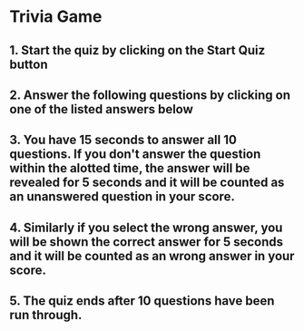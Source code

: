 # Trivia Game

## 1. Start the quiz by clicking on the Start Quiz button
## 2. Answer the following questions by clicking on one of the listed answers below
## 3. You have 15 seconds to answer all 10 questions. If you don't answer the question within the alotted time, the answer will be revealed for 5 seconds and it will be counted as an unanswered question in your score.
## 4. Similarly if you select the wrong answer, you will be shown the correct answer for 5 seconds and it will be counted as an wrong answer in your score.
## 5. The quiz ends after 10 questions have been run through.
